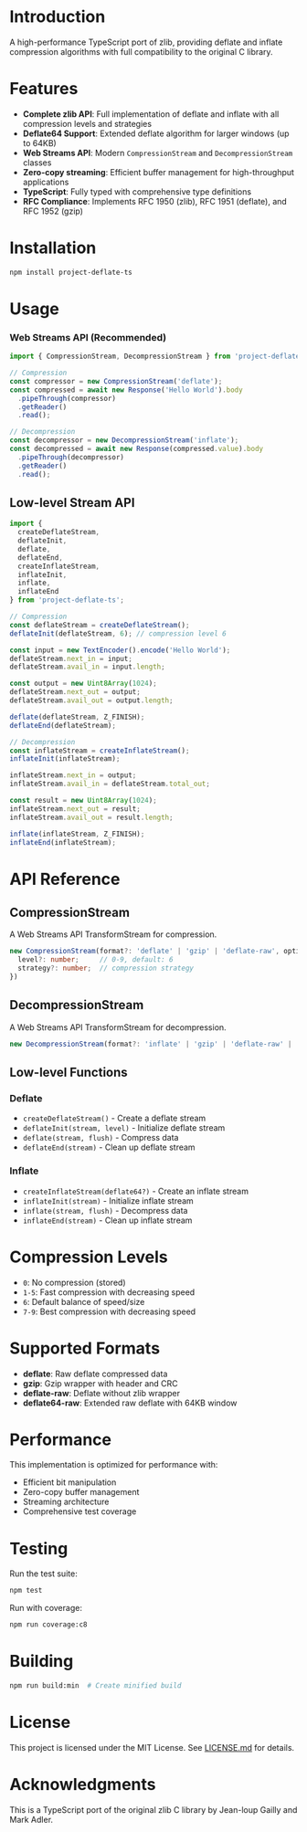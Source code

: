 # Introduction

A high-performance TypeScript port of zlib, providing deflate and inflate compression algorithms with full compatibility to the original C library.

# Features

- **Complete zlib API**: Full implementation of deflate and inflate with all compression levels and strategies
- **Deflate64 Support**: Extended deflate algorithm for larger windows (up to 64KB)
- **Web Streams API**: Modern `CompressionStream` and `DecompressionStream` classes
- **Zero-copy streaming**: Efficient buffer management for high-throughput applications
- **TypeScript**: Fully typed with comprehensive type definitions
- **RFC Compliance**: Implements RFC 1950 (zlib), RFC 1951 (deflate), and RFC 1952 (gzip)

# Installation

```bash
npm install project-deflate-ts
```

# Usage

### Web Streams API (Recommended)

```typescript
import { CompressionStream, DecompressionStream } from 'project-deflate-ts';

// Compression
const compressor = new CompressionStream('deflate');
const compressed = await new Response('Hello World').body
  .pipeThrough(compressor)
  .getReader()
  .read();

// Decompression
const decompressor = new DecompressionStream('inflate');
const decompressed = await new Response(compressed.value).body
  .pipeThrough(decompressor)
  .getReader()
  .read();
```

## Low-level Stream API

```typescript
import {
  createDeflateStream,
  deflateInit,
  deflate,
  deflateEnd,
  createInflateStream,
  inflateInit,
  inflate,
  inflateEnd
} from 'project-deflate-ts';

// Compression
const deflateStream = createDeflateStream();
deflateInit(deflateStream, 6); // compression level 6

const input = new TextEncoder().encode('Hello World');
deflateStream.next_in = input;
deflateStream.avail_in = input.length;

const output = new Uint8Array(1024);
deflateStream.next_out = output;
deflateStream.avail_out = output.length;

deflate(deflateStream, Z_FINISH);
deflateEnd(deflateStream);

// Decompression
const inflateStream = createInflateStream();
inflateInit(inflateStream);

inflateStream.next_in = output;
inflateStream.avail_in = deflateStream.total_out;

const result = new Uint8Array(1024);
inflateStream.next_out = result;
inflateStream.avail_out = result.length;

inflate(inflateStream, Z_FINISH);
inflateEnd(inflateStream);
```

# API Reference

## CompressionStream

A Web Streams API TransformStream for compression.

```typescript
new CompressionStream(format?: 'deflate' | 'gzip' | 'deflate-raw', options?: {
  level?: number;     // 0-9, default: 6
  strategy?: number;  // compression strategy
})
```

## DecompressionStream

A Web Streams API TransformStream for decompression.

```typescript
new DecompressionStream(format?: 'inflate' | 'gzip' | 'deflate-raw' | 'deflate64-raw')
```

## Low-level Functions

### Deflate
- `createDeflateStream()` - Create a deflate stream
- `deflateInit(stream, level)` - Initialize deflate stream
- `deflate(stream, flush)` - Compress data
- `deflateEnd(stream)` - Clean up deflate stream

### Inflate
- `createInflateStream(deflate64?)` - Create an inflate stream
- `inflateInit(stream)` - Initialize inflate stream
- `inflate(stream, flush)` - Decompress data
- `inflateEnd(stream)` - Clean up inflate stream

# Compression Levels

- `0`: No compression (stored)
- `1-5`: Fast compression with decreasing speed
- `6`: Default balance of speed/size
- `7-9`: Best compression with decreasing speed

# Supported Formats

- **deflate**: Raw deflate compressed data
- **gzip**: Gzip wrapper with header and CRC
- **deflate-raw**: Deflate without zlib wrapper
- **deflate64-raw**: Extended raw deflate with 64KB window

# Performance

This implementation is optimized for performance with:
- Efficient bit manipulation
- Zero-copy buffer management
- Streaming architecture
- Comprehensive test coverage

# Testing

Run the test suite:

```bash
npm test
```

Run with coverage:

```bash
npm run coverage:c8
```

# Building

```bash
npm run build:min  # Create minified build
```

# License

This project is licensed under the MIT License. See [LICENSE.md](LICENSE.md) for details.

# Acknowledgments

This is a TypeScript port of the original zlib C library by Jean-loup Gailly and Mark Adler.
